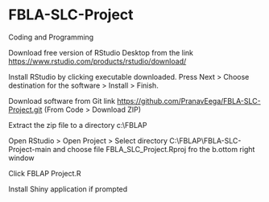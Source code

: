 # FBLA-SLC-Project
Coding and Programming

Download free version of RStudio Desktop from the link  https://www.rstudio.com/products/rstudio/download/

Install RStudio by clicking executable downloaded.  Press Next >  Choose destination for the software > Install > Finish.

Download software from Git link https://github.com/PranavEega/FBLA-SLC-Project.git (From Code > Download ZIP)  

Extract the zip file to a directory c:\FBLAP

Open RStudio > Open Project > Select directory C:\FBLAP\FBLA-SLC-Project-main and choose file FBLA_SLC_Project.Rproj fro the b.ottom right window

Click FBLAP Project.R

Install Shiny application if prompted
